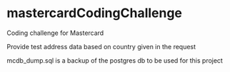 # mastercardCodingChallenge

Coding challenge for Mastercard

Provide test address data based on country given in the request

mcdb_dump.sql is a backup of the postgres db to be used for this project
